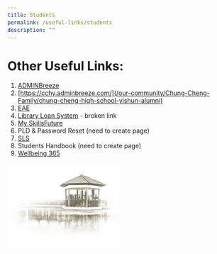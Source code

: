 ```yaml
---
title: Students
permalink: /useful-links/students
description: ""
---
```

# **Other Useful Links:**

1. [ADMINBreeze](https://cchy.adminbreeze.com/)
2. [https://cchy.adminbreeze.com/](/our-community/Chung-Cheng-Family/chung-cheng-high-school-yishun-alumni)
3. [EAE](https://eae.polytechnic.edu.sg/eaeStudIns/menu.jsp)
4. [Library Loan System](https://schoolibrary.moe.edu.sg/chungchenghighyishun) - broken link
5. [My SkillsFuture](https://www.myskillsfuture.gov.sg/content/student/en/secondary.html)
6. PLD & Password Reset (need to create page)
7. [SLS](https://vle.learning.moe.edu.sg/login)
8. Students Handbook (need to create page) 
9. [Wellbeing 365](/our-curriculum/student-development/wellbeing-365)


<img src="/images/pavilion.png" 
     style="width:50%">